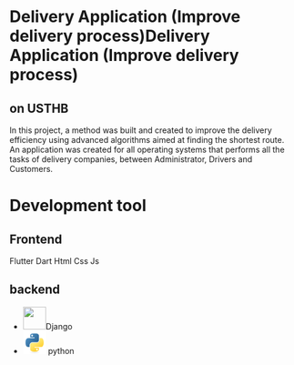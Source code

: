 # Delivery Application (Improve delivery process)Delivery Application (Improve delivery process)
## on USTHB
In this project, a method was built and created to improve the delivery
efficiency using advanced algorithms aimed at finding the shortest route.
An application was created for all operating systems that performs 
all the tasks of delivery companies, between Administrator, Drivers and Customers.

# Development tool 
## Frontend 
Flutter 
Dart
Html
Css
Js
## backend


<ul>
<li><img src="![django-svgrepo-com](https://github.com/adelazzi/Pfe/assets/93773381/8c5c749d-9482-44bd-a877-0692f2c56b0c)"  width="40" height="40"/>Django</li>
<li><img src="https://raw.githubusercontent.com/devicons/devicon/master/icons/python/python-original.svg" alt="python" width="40" height="40"/>  python </li>
</ul>




